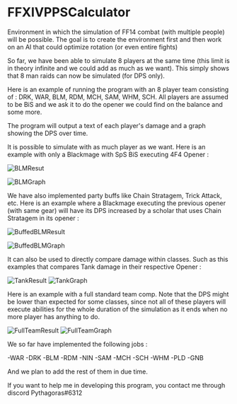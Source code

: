 # FFXIVPPSCalculator
Environment in which the simulation of FF14 combat (with multiple people) will be possible. 
The goal is to create the environment first and then work on an AI that could optimize rotation (or even entire fights)


So far, we have been able to simulate 8 players at the same time (this limit is in theory infinite and we could add as much as we want).
This simply shows that 8 man raids can now be simulated (for DPS only).

Here is an example of running the program with an 8 player team consisting of : DRK, WAR, BLM, RDM, MCH, SAM, WHM, SCH.
All players are assumed to be BiS and we ask it to do the opener we could find on the balance and some more.

The program will output a text of each player's damage and a graph showing the DPS over time.

It is possible to simulate with as much player as we want. Here is an example with only a Blackmage with SpS BiS executing 4F4 Opener : 

![BLMResut](https://user-images.githubusercontent.com/62820030/164585293-35eeb621-5795-4ffe-94be-812416ab446d.PNG)

![BLMGraph](https://user-images.githubusercontent.com/62820030/164585292-6c0f5485-5ea9-4070-ab6a-abef2c01f35c.PNG)


We have also implemented party buffs like Chain Stratagem, Trick Attack, etc. Here is an example where a Blackmage executing the previous opener (with same gear)
will have its DPS increased by a scholar that uses Chain Stratagem in its opener : 

![BuffedBLMResult](https://user-images.githubusercontent.com/62820030/164585423-68449783-9beb-4714-ae1f-5c52b312862b.PNG)

![BuffedBLMGraph](https://user-images.githubusercontent.com/62820030/164585427-fc76e69b-5fa9-4d21-abc0-5d6e4486dda7.PNG)

It can also be used to directly compare damage within classes. Such as this examples that compares Tank damage in their respective Opener : 
 
![TankResult](https://user-images.githubusercontent.com/62820030/164585479-071c5e2c-7a21-4101-baab-f14d8d777be0.PNG)
![TankGraph](https://user-images.githubusercontent.com/62820030/164585481-c4aa80a7-e400-403b-b00b-3f8217a7539e.PNG)

Here is an example with a full standard team comp. Note that the DPS might be lower than expected for some classes, since not all of these players
will execute abilities for the whole duration of the simulation as it ends when no more player has anything to do.

![FullTeamResult](https://user-images.githubusercontent.com/62820030/164585700-e0aebc62-8ab8-47a9-a114-cb6dd0eb6fb0.PNG)
![FullTeamGraph](https://user-images.githubusercontent.com/62820030/164585712-5b8f5f5d-5f02-4188-b3a5-26c004ebca20.PNG)

We so far have implemented the following jobs :

-WAR
-DRK
-BLM
-RDM
-NIN
-SAM
-MCH
-SCH
-WHM
-PLD
-GNB

And we plan to add the rest of them in due time.


If you want to help me in developing this program, you contact me through discord Pythagoras#6312
